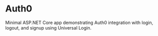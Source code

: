 # Auth0
Minimal ASP.NET Core app demonstrating Auth0 integration with login, logout, and signup using Universal Login.
